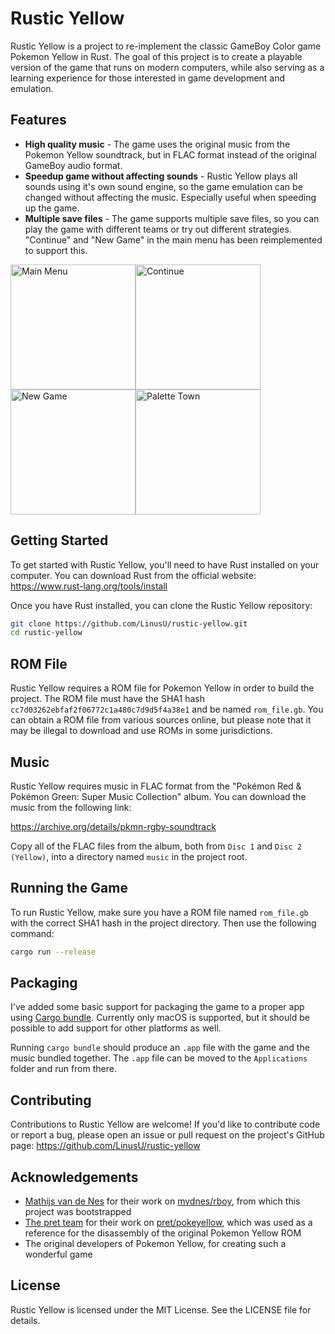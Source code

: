 # Rustic Yellow

Rustic Yellow is a project to re-implement the classic GameBoy Color game Pokemon Yellow in Rust. The goal of this project is to create a playable version of the game that runs on modern computers, while also serving as a learning experience for those interested in game development and emulation.

## Features

- **High quality music** - The game uses the original music from the Pokemon Yellow soundtrack, but in FLAC format instead of the original GameBoy audio format.
- **Speedup game without affecting sounds** - Rustic Yellow plays all sounds using it's own sound engine, so the game emulation can be changed without affecting the music. Especially useful when speeding up the game.
- **Multiple save files** - The game supports multiple save files, so you can play the game with different teams or try out different strategies. "Continue" and "New Game" in the main menu has been reimplemented to support this.

<img width="200" alt="Main Menu" src="https://user-images.githubusercontent.com/189580/235338348-d04a743f-222c-499e-892c-2ab42717edcf.png" /><img width="200" alt="Continue" src="https://user-images.githubusercontent.com/189580/235338353-4d807a6d-1790-4659-9237-22034ef9f5cc.png" /><img width="200" alt="New Game" src="https://user-images.githubusercontent.com/189580/235338561-211e592a-9f5d-4936-b430-5b78ad3d746f.png"><img width="200" alt="Palette Town" src="https://user-images.githubusercontent.com/189580/235338567-363767ac-bea4-459e-8d80-cabac68e70f5.png" />

## Getting Started

To get started with Rustic Yellow, you'll need to have Rust installed on your computer. You can download Rust from the official website: https://www.rust-lang.org/tools/install

Once you have Rust installed, you can clone the Rustic Yellow repository:

```sh
git clone https://github.com/LinusU/rustic-yellow.git
cd rustic-yellow
```

## ROM File

Rustic Yellow requires a ROM file for Pokemon Yellow in order to build the project. The ROM file must have the SHA1 hash `cc7d03262ebfaf2f06772c1a480c7d9d5f4a38e1` and be named `rom_file.gb`. You can obtain a ROM file from various sources online, but please note that it may be illegal to download and use ROMs in some jurisdictions.

## Music

Rustic Yellow requires music in FLAC format from the "Pokémon Red & Pokémon Green: Super Music Collection" album. You can download the music from the following link:

https://archive.org/details/pkmn-rgby-soundtrack

Copy all of the FLAC files from the album, both from `Disc 1` and `Disc 2 (Yellow)`, into a directory named `music` in the project root.

## Running the Game

To run Rustic Yellow, make sure you have a ROM file named `rom_file.gb` with the correct SHA1 hash in the project directory. Then use the following command:

```sh
cargo run --release
```

## Packaging

I've added some basic support for packaging the game to a proper app using [Cargo bundle](https://github.com/burtonageo/cargo-bundle). Currently only macOS is supported, but it should be possible to add support for other platforms as well.

Running `cargo bundle` should produce an `.app` file with the game and the music bundled together. The `.app` file can be moved to the `Applications` folder and run from there.

## Contributing

Contributions to Rustic Yellow are welcome! If you'd like to contribute code or report a bug, please open an issue or pull request on the project's GitHub page: https://github.com/LinusU/rustic-yellow

## Acknowledgements

- [Mathijs van de Nes](https://github.com/mvdnes) for their work on [mvdnes/rboy](https://github.com/mvdnes/rboy), from which this project was bootstrapped
- [The pret team](https://github.com/orgs/pret/people) for their work on [pret/pokeyellow](https://github.com/pret/pokeyellow), which was used as a reference for the disassembly of the original Pokemon Yellow ROM
- The original developers of Pokemon Yellow, for creating such a wonderful game

## License

Rustic Yellow is licensed under the MIT License. See the LICENSE file for details.
